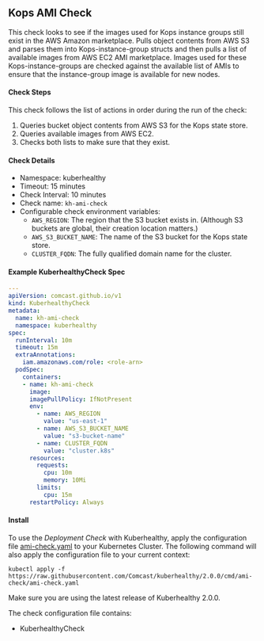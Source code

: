 ## Kops AMI Check

This check looks to see if the images used for Kops instance groups still exist in the AWS Amazon marketplace. Pulls object contents from AWS S3 and parses them into Kops-instance-group structs and then pulls a list of available images from AWS EC2 AMI marketplace. Images used for these Kops-instance-groups are checked against the available list of AMIs to ensure that the instance-group image is available for new nodes.

#### Check Steps

This check follows the list of actions in order during the run of the check:
1.  Queries bucket object contents from AWS S3 for the Kops state store.
2.  Queries available images from AWS EC2.
3.  Checks both lists to make sure that they exist.

#### Check Details

- Namespace: kuberhealthy
- Timeout: 15 minutes
- Check Interval: 10 minutes
- Check name: `kh-ami-check`
- Configurable check environment variables:
  - `AWS_REGION`: The region that the S3 bucket exists in. (Although S3 buckets are global, their creation location matters.)
  - `AWS_S3_BUCKET_NAME`: The name of the S3 bucket for the Kops state store.
  - `CLUSTER_FQDN`: The fully qualified domain name for the cluster.

#### Example KuberhealthyCheck Spec

```yaml
---
apiVersion: comcast.github.io/v1
kind: KuberhealthyCheck
metadata:
  name: kh-ami-check
  namespace: kuberhealthy
spec:
  runInterval: 10m
  timeout: 15m
  extraAnnotations:
    iam.amazonaws.com/role: <role-arn>
  podSpec:
    containers:
    - name: kh-ami-check
      image: 
      imagePullPolicy: IfNotPresent
      env:
        - name: AWS_REGION
          value: "us-east-1"
        - name: AWS_S3_BUCKET_NAME
          value: "s3-bucket-name"
        - name: CLUSTER_FQDN
          value: "cluster.k8s"
      resources:
        requests:
          cpu: 10m
          memory: 10Mi
        limits:
          cpu: 15m
      restartPolicy: Always

```

#### Install

To use the *Deployment Check* with Kuberhealthy, apply the configuration file [ami-check.yaml](ami-check.yaml) to your Kubernetes Cluster.
The following command will also apply the configuration file to your current context:

`kubectl apply -f https://raw.githubusercontent.com/Comcast/kuberhealthy/2.0.0/cmd/ami-check/ami-check.yaml`

Make sure you are using the latest release of Kuberhealthy 2.0.0. 

The check configuration file contains:
- KuberhealthyCheck
